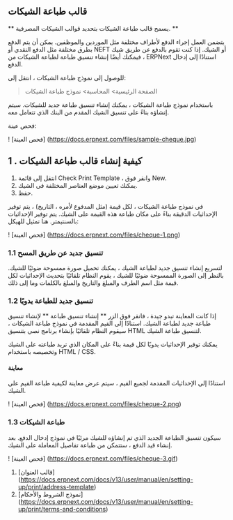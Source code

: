 ## قالب طباعة الشيكات

** يسمح قالب طباعة الشيكات بتحديد قوالب الشيكات المصرفية. **

يتضمن العمل إجراء الدفع لأطراف مختلفة مثل الموردين والموظفين. يمكن أن يتم الدفع بطرق مختلفة مثل الدفع النقدي أو NEFT أو الشيك. إذا كنت تقوم بالدفع عن طريق شيك ، فيمكنك أيضًا إنشاء تنسيق طباعة لطباعة الشيكات من ERPNext استنادًا إلى إدخال الدفع.

للوصول إلى نموذج طباعة الشيكات ، انتقل إلى:

> الصفحة الرئيسية> المحاسبة> نموذج طباعة الشيكات

باستخدام نموذج طباعة الشيكات ، يمكنك إنشاء تنسيق طباعة جديد للشيكات. سيتم إنشاؤه بناءً على تنسيق الشيك المقدم من البنك الذي تتعامل معه.

فحص عينة:

! [فحص العينة] (https://docs.erpnext.com/files/sample-cheque.jpg)

## 1 \. كيفية إنشاء قالب طباعة الشيكات

1. انتقل إلى قائمة Check Print Template ، وانقر فوق New.
2. يمكنك تعيين موضع العناصر المختلفة في الشيك.
3. حفظ.

في نموذج طباعة الشيكات ، لكل قيمة (مثل المدفوع لأمره ، التاريخ) ، يتم توفير الإحداثيات الدقيقة بناءً على مكان طباعة هذه القيمة على الشيك. يتم توفير الإحداثيات بالسنتيمتر. هنا تمثيل للهيكل:

! [فحص العينة] (https://docs.erpnext.com/files/cheque-1.png)

### 1.1 تنسيق جديد عن طريق المسح

لتسريع إنشاء تنسيق جديد لطباعة الشيك ، يمكنك تحميل صورة ممسوحة ضوئيًا للشيك. بالنظر إلى الصورة الممسوحة ضوئيًا للشيك ، يقوم النظام تلقائيًا بتحديث الإحداثيات لكل قيمة مثل اسم الطرف والمبلغ والتاريخ والمبلغ بالكلمات وما إلى ذلك.

### 1.2 تنسيق جديد للطباعة يدويًا

إذا كانت المعاينة تبدو جيدة ، فانقر فوق الزر ** إنشاء تنسيق طباعة ** لإنشاء تنسيق طباعة جديد لطباعة الشيك. استنادًا إلى القيم المقدمة في نموذج طباعة الشيكات ، سيقوم النظام تلقائيًا بإنشاء برنامج نصي بتنسيق HTML لتنسيق طباعة الشيك.

يمكنك توفير الإحداثيات يدويًا لكل قيمة بناءً على المكان الذي تريد طباعته على الشيك وتخصيصه باستخدام HTML / CSS.

#### معاينة

استنادًا إلى الإحداثيات المقدمة لجميع القيم ، سيتم عرض معاينة لكيفية طباعة القيم على الشيك.

! [فحص العينة] (https://docs.erpnext.com/files/cheque-2.png)

### 1.3 طباعة الشيكات

سيكون تنسيق الطباعة الجديد الذي تم إنشاؤه للشيك مرئيًا في نموذج إدخال الدفع. بعد إنشاء قيد الدفع ، ستتمكن من طباعة تفاصيل المعاملة على الشيك.

! [فحص العينة] (https://docs.erpnext.com/files/cheque-3.gif)

1. [قالب العنوان] (https://docs.erpnext.com/docs/v13/user/manual/en/setting-up/print/address-template)
2. [نموذج الشروط والأحكام] (https://docs.erpnext.com/docs/v13/user/manual/en/setting-up/print/terms-and-conditions)